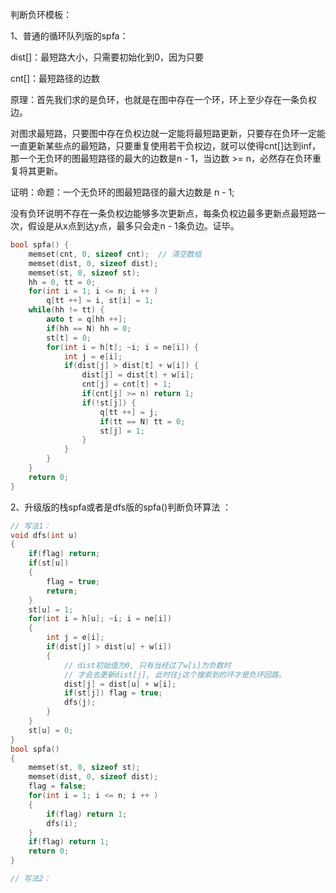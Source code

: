 判断负环模板：

1、普通的循环队列版的spfa：

dist[]：最短路大小，只需要初始化到0，因为只要

cnt[]：最短路径的边数

原理：首先我们求的是负环，也就是在图中存在一个环，环上至少存在一条负权边。

对图求最短路，只要图中存在负权边就一定能将最短路更新，只要存在负环一定能一直更新某些点的最短路，只要重复使用若干负权边，就可以使得cnt[]达到inf，那一个无负环的图最短路径的最大的边数是n - 1，当边数 >= n，必然存在负环重复将其更新。

证明：命题：一个无负环的图最短路径的最大边数是 n - 1;

没有负环说明不存在一条负权边能够多次更新点，每条负权边最多更新点最短路一次，假设是从x点到达y点，最多只会走n - 1条负边。证毕。



```c++
bool spfa() {
    memset(cnt, 0, sizeof cnt);  // 清空数组
    memset(dist, 0, sizeof dist); 
    memset(st, 0, sizeof st);  
    hh = 0, tt = 0; 
    for(int i = 1; i <= n; i ++ ) 
        q[tt ++] = i, st[i] = 1;  
    while(hh != tt) { 
        auto t = q[hh ++]; 
        if(hh == N) hh = 0; 
        st[t] = 0; 
        for(int i = h[t]; ~i; i = ne[i]) {
            int j = e[i]; 
            if(dist[j] > dist[t] + w[i]) {
                dist[j] = dist[t] + w[i]; 
                cnt[j] = cnt[t] + 1; 
                if(cnt[j] >= n) return 1; 
                if(!st[j]) {
                    q[tt ++] = j; 
                    if(tt == N) tt = 0; 
                    st[j] = 1; 
                }
            }
        }
    }      
    return 0; 
}
```

2、升级版的栈spfa或者是dfs版的spfa()判断负环算法 ：

```cpp
// 写法1：
void dfs(int u) 
{
    if(flag) return; 
    if(st[u]) 
    {
        flag = true;
        return; 
    }
    st[u] = 1; 
    for(int i = h[u]; ~i; i = ne[i]) 
    {
        int j = e[i]; 
        if(dist[j] > dist[u] + w[i]) 
        {
            // dist初始值为0, 只有当经过了w[i]为负数时
            // 才会去更新dist[j], 此时往j这个搜索到的环才是负环回路。
            dist[j] = dist[u] + w[i]; 
            if(st[j]) flag = true; 
            dfs(j); 
        }
    }
    st[u] = 0;    
}
bool spfa()
{
    memset(st, 0, sizeof st); 
    memset(dist, 0, sizeof dist); 
    flag = false;  
    for(int i = 1; i <= n; i ++ ) 
    {
        if(flag) return 1; 
        dfs(i);  
    }  
    if(flag) return 1; 
    return 0; 
}

// 写法2：

```

